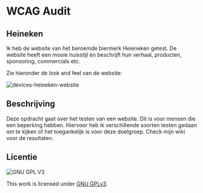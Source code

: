 # WCAG Audit 

## Heineken

Ik heb de website van het beroemde biermerk Heieneken getest. De website heeft een mooie huisstijl en beschrijft hun verhaal, producten, sponsoring, commercials etc.

Zie hieronder de look and feel van de website:

![devices-heineken-website](https://user-images.githubusercontent.com/112861375/199491372-7aa32e3d-7174-4f58-9c9f-ab1b276ec343.png)

## Beschrijving

Deze opdracht gaat over het testen van een website. Dit is voor mensen die een beperking hebben. Hiervoor heb ik verschillende soorten testen gedaan om te kijken of het toegankelijk is voor deze doelgroep. Check mijn wiki voor de resultaten. 

## Licentie

![GNU GPL V3](https://www.gnu.org/graphics/gplv3-127x51.png)

This work is licensed under [GNU GPLv3](./LICENSE).
